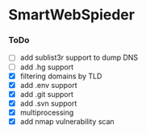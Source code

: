 # SmartWebSpieder 

### ToDo
- [ ] add sublist3r support to dump DNS
- [ ] add .hg support
- [X] filtering domains by TLD 
- [X] add .env support
- [X] add .git support
- [X] add .svn support
- [X] multiprocessing
- [X] add nmap vulnerability scan
